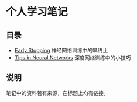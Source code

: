 # 个人学习笔记

## 目录

- [Early Stopping](Early%20Stopping/index.md) 神经网络训练中的早终止
- [Tips in Neural Networks](Tips%20in%20Neural%20Networks/index.md) 深度网络训练中的小技巧

## 说明

笔记中的资料若有来源，在标题上均有链接。